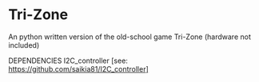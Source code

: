 # Tri-Zone
An python written version of the old-school game Tri-Zone (hardware not included)


DEPENDENCIES
I2C_controller [see: https://github.com/saikia81/I2C_controller]
